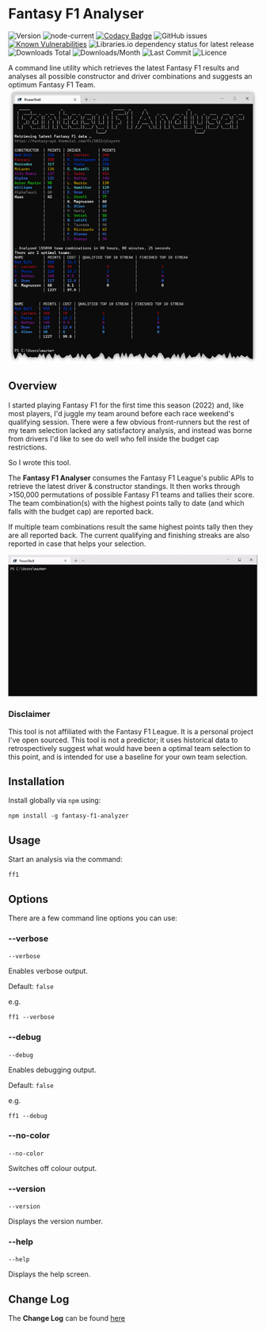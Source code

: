 # Fantasy F1 Analyser

![Version](https://img.shields.io/npm/v/fantasy-f1-analyzer?style=plastic)
![node-current](https://img.shields.io/node/v/fantasy-f1-analyzer?style=plastic)
[![Codacy Badge](https://app.codacy.com/project/badge/Grade/e77d8079c8424bb6abcc0ef1309a8a5c)](https://www.codacy.com/gh/markSmurphy/fantasy-f1-analyzer/dashboard?utm_source=github.com&amp;utm_medium=referral&amp;utm_content=markSmurphy/fantasy-f1-analyzer&amp;utm_campaign=Badge_Grade)
![GitHub issues](https://img.shields.io/github/issues/markSmurphy/fantasy-f1-analyzer?style=plastic)
[![Known Vulnerabilities](https://snyk.io/test/github/markSmurphy/fantasy-f1-analyzer/badge.svg?targetFile=package.json)](https://snyk.io/test/github/markSmurphy/fantasy-f1-analyzer?targetFile=package.json)
![Libraries.io dependency status for latest release](https://img.shields.io/librariesio/release/npm/fantasy-f1-analyzer?style=plastic)
![Downloads Total](https://badgen.net/npm/dt/fantasy-f1-analyzer)
![Downloads/Month](https://img.shields.io/npm/dm/fantasy-f1-analyzer.svg?style=plastic)
![Last Commit](https://badgen.net/github/last-commit/markSmurphy/fantasy-f1-analyzer)
![Licence](https://img.shields.io/npm/l/fantasy-f1-analyzer.svg?style=plastic)

A command line utility which retrieves the latest Fantasy F1 results and analyses all possible constructor and driver combinations and suggests an optimum Fantasy F1 Team.
![FF1 Analyser](./images/results.png)

## Overview

I started playing Fantasy F1 for the first time this season (2022) and, like most players, I'd juggle my team around before each race weekend's qualifying session. There were a few obvious front-runners but the rest of my team selection lacked any satisfactory analysis, and instead was borne from drivers I'd like to see do well who fell inside the budget cap restrictions.

So I wrote this tool.

The **Fantasy F1 Analyser** consumes the Fantasy F1 League's public APIs to retrieve the latest driver & constructor standings. It then works through >150,000 permutations of possible Fantasy F1 teams and tallies their score. The team combination(s) with the highest points tally to date (and which falls with the budget cap) are reported back.

If multiple team combinations result the same highest points tally then they are all reported back. The current qualifying and finishing streaks are also reported in case that helps your selection.

![FF1 Analyser - Running](./images/analysing.gif)

### Disclaimer

This tool is not affiliated with the Fantasy F1 League. It is a personal project I've open sourced.
This tool is not a predictor; it uses historical data to retrospectively suggest what would have been a optimal team selection to this point, and is intended for use a baseline for your own team selection.

## Installation

Install globally via `npm` using:

```shell
npm install -g fantasy-f1-analyzer
```

## Usage

Start an analysis via the command:

```shell
ff1
```

## Options

There are a few command line options you can use:

### --verbose

`--verbose`

Enables verbose output.

Default: `false`

e.g.

```shell
ff1 --verbose
```

### --debug

`--debug`

Enables debugging output.

Default: `false`

e.g.

```shell
ff1 --debug
```

### --no-color

`--no-color`

Switches off colour output.

### --version

`--version`

Displays the version number.

### --help

`--help`

Displays the help screen.

## Change Log

The **Change Log** can be found [here](CHANGELOG.md)
